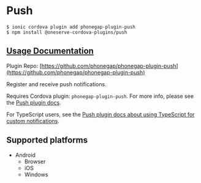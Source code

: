 # Push

```text
$ ionic cordova plugin add phonegap-plugin-push
$ npm install @oneserve-cordova-plugins/push
```

## [Usage Documentation](https://oneserve.gitbook.io/oneserve-cordova-plugins/plugins/push/)

Plugin Repo: [https://github.com/phonegap/phonegap-plugin-push](https://github.com/phonegap/phonegap-plugin-push)

Register and receive push notifications.

Requires Cordova plugin: `phonegap-plugin-push`. For more info, please see the [Push plugin docs](https://github.com/phonegap/phonegap-plugin-push).

For TypeScript users, see the [Push plugin docs about using TypeScript for custom notifications](https://github.com/phonegap/phonegap-plugin-push/blob/master/docs/TYPESCRIPT.md).

## Supported platforms

* Android
  * Browser
  * iOS
  * Windows

